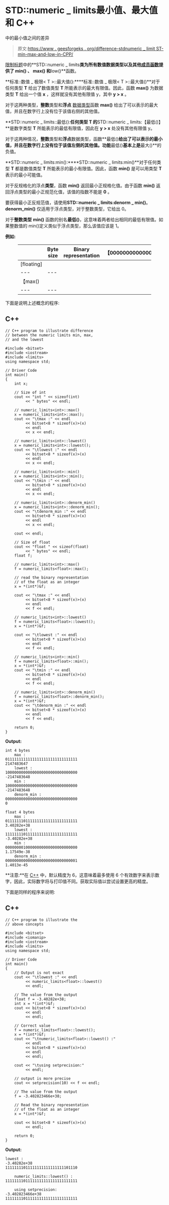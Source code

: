# STD::numeric _ limits<t>最小值、最大值和 C++</t>

中的最小值之间的差异

> 原文:[https://www . geesforgeks . org/difference-stdnumeric _ limit ST-min-max-and-low-in-CPP/](https://www.geeksforgeeks.org/difference-between-stdnumeric_limitst-min-max-and-lowest-in-cpp/)

[限制标题](https://www.geeksforgeeks.org/climits-limits-h-cc/)中的**STD::numeric _ limits<T>**类为所有数值数据类型以及其他[成员函数](https://www.geeksforgeeks.org/const-member-functions-c/)提供了 **min()** 、 **max()** 和**low()**函数。

**标准::数值 _ 极限< T >::最大值():****标准::数值 _ 极限< T >::最大值()**对于任何类型 **T** 给出了数值类型 **T** 所能表示的最大有限值。因此，函数 **max()** 为数据类型 **T** 给出一个值 **x** ，这样就没有其他有限值 y，其中 **y > x** 。

对于这两种类型，**整数**类型和**浮点** [数据类型](https://www.geeksforgeeks.org/data-types-in-c/)函数 **max()** 给出了可以表示的最大值，并且在数字行上没有位于该值右侧的其他值。

**STD::numeric _ limits<T>::最低():**任何类型 **T** 的**STD::numeric _ limits<T>:【最低()】**是数字类型 **T** 所能表示的最低有限值，因此在 **y > x** 处没有其他有限值 y。

对于这两种情况，**整数**类型和**浮点**数据类型，函数**最低()**给出了可以表示的最小值，并且在数字行上没有位于该值左侧的其他值。功能**最低()**基本上是**最大()**的负值。

**STD::numeric _ limits<T>:min():****STD::numeric _ limits<T>:min()**对于任何类型 **T** 都是数值类型 **T** 所能表示的最小有限值。因此，函数 **min()** 是可以用类型 **T** 表示的最小可能值。

对于反规格化的浮点**类型**，函数 **min()** 返回最小正规格化值。由于函数 **min()** 返回浮点类型的最小正规范化值，该值的指数不能是 **0** 。

要获得最小正反规范值，请使用**STD::numeric _ limits<T>:denorm _ min()**。 **denorm_min()** 仅适用于浮点类型，对于整数类型，它给出 0。

对于**整数类型** **min()** 函数的别名**最低()**，这意味着两者给出相同的最低有限值。如果整数值的 min()定义类似于浮点类型，那么该值应该是 1。

**例如:**

<figure class="table">

|  | Byte size | Binary representation | 【000000000000000】 | 【0】 |
| --- | --- | --- | --- | --- |
| [floating] |  |
| --- | --- |
| 【max() |  |
| --- | --- |

</figure>

下面是说明上述概念的程序:

## C++

```
// C++ program to illustrate difference
// between the numeric limits min, max,
// and the lowest

#include <bitset>
#include <iostream>
#include <limits>
using namespace std;

// Driver Code
int main()
{
    int x;

    // Size of int
    cout << "int " << sizeof(int)
         << " bytes" << endl;

    // numeric_limits<int>::max()
    x = numeric_limits<int>::max();
    cout << "\tmax :" << endl
         << bitset<8 * sizeof(x)>(x)
         << endl
         << x << endl;

    // numeric_limits<int>::lowest()
    x = numeric_limits<int>::lowest();
    cout << "\tlowest :" << endl
         << bitset<8 * sizeof(x)>(x)
         << endl
         << x << endl;

    // numeric_limits<int>::min()
    x = numeric_limits<int>::min();
    cout << "\tmin :" << endl
         << bitset<8 * sizeof(x)>(x)
         << endl
         << x << endl;

    // numeric_limits<int>::denorm_min()
    x = numeric_limits<int>::denorm_min();
    cout << "\tdenorm_min :" << endl
         << bitset<8 * sizeof(x)>(x)
         << endl
         << x << endl;

    cout << endl;

    // Size of float
    cout << "float " << sizeof(float)
         << " bytes" << endl;
    float f;

    // numeric_limits<int>::max()
    f = numeric_limits<float>::max();

    // read the binary representation
    // of the float as an integer
    x = *(int*)&f;

    cout << "\tmax :" << endl
         << bitset<8 * sizeof(x)>(x)
         << endl
         << f << endl;

    // numeric_limits<int>::lowest()
    f = numeric_limits<float>::lowest();
    x = *(int*)&f;

    cout << "\tlowest :" << endl
         << bitset<8 * sizeof(x)>(x)
         << endl
         << f << endl;

    // numeric_limits<int>::min()
    f = numeric_limits<float>::min();
    x = *(int*)&f;
    cout << "\tmin :" << endl
         << bitset<8 * sizeof(x)>(x)
         << endl
         << f << endl;

    // numeric_limits<int>::denorm_min()
    f = numeric_limits<float>::denorm_min();
    x = *(int*)&f;
    cout << "\tdenorm_min :" << endl
         << bitset<8 * sizeof(x)>(x)
         << endl
         << f << endl;

    return 0;
}
```

**Output:**

```
int 4 bytes
    max :
01111111111111111111111111111111
2147483647
    lowest :
10000000000000000000000000000000
-2147483648
    min :
10000000000000000000000000000000
-2147483648
    denorm_min :
00000000000000000000000000000000
0

float 4 bytes
    max :
01111111011111111111111111111111
3.40282e+38
    lowest :
11111111011111111111111111111111
-3.40282e+38
    min :
00000000100000000000000000000000
1.17549e-38
    denorm_min :
00000000000000000000000000000001
1.4013e-45

```

**注意:**在 [C++](https://www.geeksforgeeks.org/c-plus-plus/) 中，默认精度为 6，这意味着最多使用 6 个有效数字来表示数字，因此，实际数字将与打印值不同。获取实际值以尝试设置更高的精度。

下面是同样的程序来说明:

## C++

```
// C++ program to illustrate the
// above concepts

#include <bitset>
#include <iomanip>
#include <iostream>
#include <limits>
using namespace std;

// Driver Code
int main()
{
    // Output is not exact
    cout << "\tlowest :" << endl
         << numeric_limits<float>::lowest()
         << endl;

    // The value from the output
    float f = -3.40282e+38;
    int x = *(int*)&f;
    cout << bitset<8 * sizeof(x)>(x)
         << endl
         << endl;

    // Correct value
    f = numeric_limits<float>::lowest();
    x = *(int*)&f;
    cout << "\tnumeric_limits<float>::lowest() :"
         << endl
         << bitset<8 * sizeof(x)>(x)
         << endl
         << endl;

    cout << "\tusing setprecision:"
         << endl;

    // output is more precise
    cout << setprecision(10) << f << endl;

    // The value from the output
    f = -3.402823466e+38;

    // Read the binary representation
    // of the float as an integer
    x = *(int*)&f;

    cout << bitset<8 * sizeof(x)>(x)
         << endl;

    return 0;
}
```

**Output:**

```
lowest :
-3.40282e+38
11111111011111111111111111101110

    numeric_limits::lowest() :
11111111011111111111111111111111

    using setprecision:
-3.402823466e+38
11111111011111111111111111111111 
```